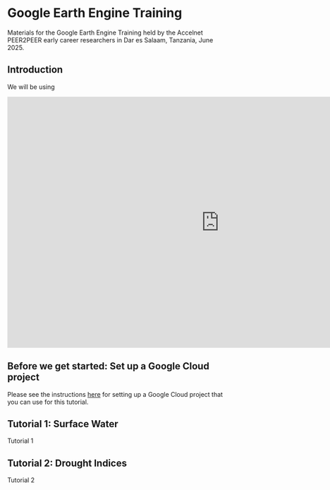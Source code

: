 # Google Earth Engine Training
Materials for the Google Earth Engine Training held by the Accelnet PEER2PEER early career researchers in Dar es Salaam, Tanzania, June 2025.

## Introduction
We will be using 

<iframe src="https://docs.google.com/presentation/d/e/2PACX-1vRv47Sy9SaPYx3K8yWOP7GpLiMNTKY4fRSLrVjOkbu1uGb5vRgVNJCzZM0uO1gVDQke-3BCaCS02s5E/pubembed?start=false&loop=false&delayms=3000" frameborder="0" width="960" height="569" allowfullscreen="true" mozallowfullscreen="true" webkitallowfullscreen="true"></iframe>

## Before we get started: Set up a Google Cloud project
Please see the instructions [here](assets/GEE%20in%20Python%20setup%20instructions/GEEinPythonsetupinstructions.html) for setting up a Google Cloud project that you can use for this tutorial. 

## Tutorial 1: Surface Water
Tutorial 1

## Tutorial 2: Drought Indices
Tutorial 2
